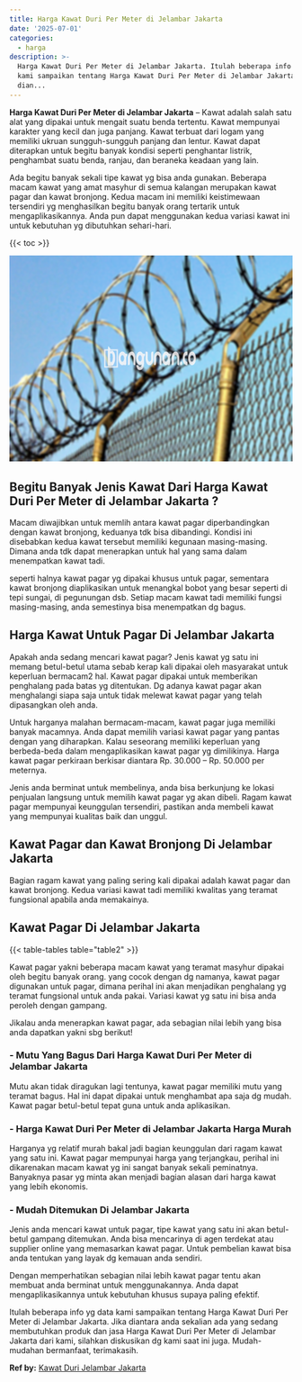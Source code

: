 ```yaml
---
title: Harga Kawat Duri Per Meter di Jelambar Jakarta
date: '2025-07-01'
categories:
  - harga
description: >-
  Harga Kawat Duri Per Meter di Jelambar Jakarta. Itulah beberapa info yg data
  kami sampaikan tentang Harga Kawat Duri Per Meter di Jelambar Jakarta. Jika
  dian...
---
```


**Harga Kawat Duri Per Meter di Jelambar Jakarta** – Kawat adalah salah satu alat yang dipakai untuk mengait suatu benda tertentu. Kawat mempunyai karakter yang kecil dan juga panjang. Kawat terbuat dari logam yang memiliki ukruan sungguh-sungguh panjang dan lentur. Kawat dapat diterapkan untuk begitu banyak kondisi seperti penghantar listrik, penghambat suatu benda, ranjau, dan beraneka keadaan yang lain.

Ada begitu banyak sekali tipe kawat yg bisa anda gunakan. Beberapa macam kawat yang amat masyhur di semua kalangan merupakan kawat pagar dan kawat bronjong. Kedua macam ini memiliki keistimewaan tersendiri yg menghasilkan begitu banyak orang tertarik untuk mengaplikasikannya. Anda pun dapat menggunakan kedua variasi kawat ini untuk kebutuhan yg dibutuhkan sehari-hari.

{{< toc >}}

![Harga Kawat Duri Per Meter di Jelambar Jakarta](/images/jual-kawat-murah09.png)

## Begitu Banyak Jenis Kawat Dari Harga Kawat Duri Per Meter di Jelambar Jakarta ?

Macam diwajibkan untuk memlih antara kawat pagar diperbandingkan dengan kawat bronjong, keduanya tdk bisa dibandingi. Kondisi ini disebabkan kedua kawat tersebut memiliki kegunaan masing-masing. Dimana anda tdk dapat menerapkan untuk hal yang sama dalam menempatkan kawat tadi.

seperti halnya kawat pagar yg dipakai khusus untuk pagar, sementara kawat bronjong diaplikasikan untuk menangkal bobot yang besar seperti di tepi sungai, di pegunungan dsb. Setiap macam kawat tadi memiliki fungsi masing-masing, anda semestinya bisa menempatkan dg bagus.

## Harga Kawat Untuk Pagar Di Jelambar Jakarta

Apakah anda sedang mencari kawat pagar? Jenis kawat yg satu ini memang betul-betul utama sebab kerap kali dipakai oleh masyarakat untuk keperluan bermacam2 hal. Kawat pagar dipakai untuk memberikan penghalang pada batas yg ditentukan. Dg adanya kawat pagar akan menghalangi siapa saja untuk tidak melewat kawat pagar yang telah dipasangkan oleh anda.

Untuk harganya malahan bermacam-macam, kawat pagar juga memiliki banyak macamnya. Anda dapat memilih variasi kawat pagar yang pantas dengan yang diharapkan. Kalau seseorang memiliki keperluan yang berbeda-beda dalam mengaplikasikan kawat pagar yg dimilikinya. Harga kawat pagar perkiraan berkisar diantara Rp. 30.000 – Rp. 50.000 per meternya.

Jenis anda berminat untuk membelinya, anda bisa berkunjung ke lokasi penjualan langsung untuk memilih kawat pagar yg akan dibeli. Ragam kawat pagar mempunyai keunggulan tersendiri, pastikan anda membeli kawat yang mempunyai kualitas baik dan unggul.

## Kawat Pagar dan Kawat Bronjong Di Jelambar Jakarta

Bagian ragam kawat yang paling sering kali dipakai adalah kawat pagar dan kawat bronjong. Kedua variasi kawat tadi memiliki kwalitas yang teramat fungsional apabila anda memakainya.

## Kawat Pagar Di Jelambar Jakarta

{{< table-tables table="table2" >}}

Kawat pagar yakni beberapa macam kawat yang teramat masyhur dipakai oleh begitu banyak orang. yang cocok dengan dg namanya, kawat pagar digunakan untuk pagar, dimana perihal ini akan menjadikan penghalang yg teramat fungsional untuk anda pakai. Variasi kawat yg satu ini bisa anda peroleh dengan gampang.

Jikalau anda menerapkan kawat pagar, ada sebagian nilai lebih yang bisa anda dapatkan yakni sbg berikut!

### \- Mutu Yang Bagus Dari Harga Kawat Duri Per Meter di Jelambar Jakarta

Mutu akan tidak diragukan lagi tentunya, kawat pagar memiliki mutu yang teramat bagus. Hal ini dapat dipakai untuk menghambat apa saja dg mudah. Kawat pagar betul-betul tepat guna untuk anda aplikasikan.

### \- Harga Kawat Duri Per Meter di Jelambar Jakarta Harga Murah

Harganya yg relatif murah bakal jadi bagian keunggulan dari ragam kawat yang satu ini. Kawat pagar mempunyai harga yang terjangkau, perihal ini dikarenakan macam kawat yg ini sangat banyak sekali peminatnya. Banyaknya pasar yg minta akan menjadi bagian alasan dari harga kawat yang lebih ekonomis.

### \- Mudah Ditemukan Di Jelambar Jakarta

Jenis anda mencari kawat untuk pagar, tipe kawat yang satu ini akan betul-betul gampang ditemukan. Anda bisa mencarinya di agen terdekat atau supplier online yang memasarkan kawat pagar. Untuk pembelian kawat bisa anda tentukan yang layak dg kemauan anda sendiri.

Dengan memperhatikan sebagian nilai lebih kawat pagar tentu akan membuat anda berminat untuk menggunakannya. Anda dapat mengaplikasikannya untuk kebutuhan khusus supaya paling efektif.

Itulah beberapa info yg data kami sampaikan tentang Harga Kawat Duri Per Meter di Jelambar Jakarta. Jika diantara anda sekalian ada yang sedang membutuhkan produk dan jasa Harga Kawat Duri Per Meter di Jelambar Jakarta dari kami, silahkan diskusikan dg kami saat ini juga. Mudah-mudahan bermanfaat, terimakasih.

**Ref by:** [Kawat Duri Jelambar Jakarta](https://id.wikipedia.org/wiki/Kawat)
